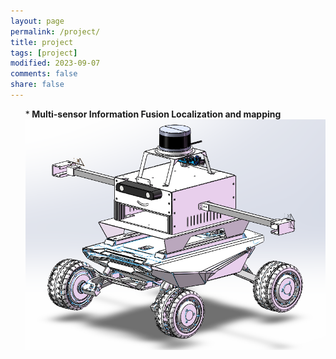 ```yaml
---
layout: page
permalink: /project/
title: project
tags: [project]
modified: 2023-09-07
comments: false
share: false
---
```


<ol>
  *<b> Multi-sensor Information Fusion Localization and mapping<br>

  <img src="../images/MultiSensorsCapture.png">
  



